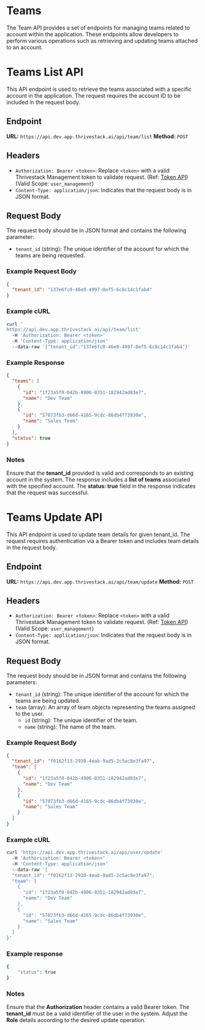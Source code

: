 # Teams

The Team API provides a set of endpoints for managing teams related to account within the application. These endpoints allow developers to perform various operations such as retrieving and updating teams attached to an account.

# Teams List API

This API endpoint is used to retrieve the teams associated with a specific account in the application. The request requires the account ID to be included in the request body.

## Endpoint

**URL:** `https://api.dev.app.thrivestack.ai/api/team/list`
**Method:** `POST`

## Headers

- `Authorization: Bearer <token>`: Replace `<token>` with a valid Thrivestack Management token to validate request. (Ref: [Token API](https://docs.app.thrivestack.ai/getting-started/analyze/authentication)) (Valid Scope: `user_management`)
- `Content-Type: application/json`: Indicates that the request body is in JSON format.

## Request Body

The request body should be in JSON format and contains the following parameter:

- `tenant_id` (string): The unique identifier of the account for which the teams are being requested.

### Example Request Body

```json
{
  "tenant_id": "137e6fc0-46e0-4997-8ef5-6c8c14c1fab4"
}
```

### Example cURL

```bash
curl '
https://api.dev.app.thrivestack.ai/api/team/list'
  -H 'Authorization: Bearer <token>'
  -H 'Content-Type: application/json'
  --data-raw '{"tenant_id":"137e6fc0-46e0-4997-8ef5-6c8c14c1fab4"}'
```

### Example Response

```json
{
  "teams": [
    {
      "id": "1f23a5f0-042b-4906-8351-182942ad83e7",
      "name": "Dev Team"
    },
    {
      "id": "57073fb3-d66d-4165-9cdc-86db4f73930e",
      "name": "Sales Team"
    }
  ],
  "status": true
}
```

### Notes

Ensure that the **tenant_id** provided is valid and corresponds to an existing account in the system.
The response includes a **list of teams** associated with the specified account.
The **status: true** field in the response indicates that the request was successful.

# Teams Update API

This API endpoint is used to update team details for given tenant_id. The request requires authentication via a Bearer token and includes team details in the request body.

## Endpoint

**URL:** `https://api.dev.app.thrivestack.ai/api/team/update`
**Method:** `POST`

## Headers

- `Authorization: Bearer <token>`: Replace `<token>` with a valid Thrivestack Management token to validate request. (Ref: [Token API](https://docs.app.thrivestack.ai/getting-started/analyze/authentication)) (Valid Scope: `user_management`)
- `Content-Type: application/json`: Indicates that the request body is in JSON format.

## Request Body

The request body should be in JSON format and contains the following parameters:

- `tenant_id` (string): The unique identifier of the account for which the teams are being updated.
- `team` (array): An array of team objects representing the teams assigned to the user.
  - `id` (string): The unique identifier of the team.
  - `name` (string): The name of the team.

### Example Request Body

```json
{
  "tenant_id": "f0162f13-2930-4eab-9ad5-2c5ac8e3fa97",
  "team": [
    {
      "id": "1f23a5f0-042b-4906-8351-182942ad83e7",
      "name": "Dev Team"
    },
    {
      "id": "57073fb3-d66d-4165-9cdc-86db4f73930e",
      "name": "Sales Team"
    }
  ]
}
```

### Example cURL

```bash
curl 'https://api.dev.app.thrivestack.ai/api/user/update'
  -H 'Authorization: Bearer <token>'
  -H 'Content-Type: application/json'
  --data-raw '{
  "tenant_id": "f0162f13-2930-4eab-9ad5-2c5ac8e3fa97",
  "team": [
    {
      "id": "1f23a5f0-042b-4906-8351-182942ad83e7",
      "name": "Dev Team"
    },
    {
      "id": "57073fb3-d66d-4165-9cdc-86db4f73930e",
      "name": "Sales Team"
    }
  ]
}'
```

### Example response

```bash
{
    "status": true
}
```

### Notes

Ensure that the **Authorization** header contains a valid Bearer token.
The **tenant_id** must be a valid identifier of the user in the system.
Adjust the **Role** details according to the desired update operation.
